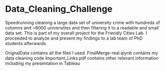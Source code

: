 # Data_Cleaning_Challenge
Speedrunning cleaning a large data set of university crime with hundreds of columns and ~6000 universities and then filtering it to a readable and small data set. 
This is part of my overall project for the Friendly Cities Lab. I proceeded to analyze and present my findings to a lab team of PhD students afterwards. 


OrignalData contains all the files I used. 
FinalMerge-real.ipynb contains my data cleaning code
Important_Links.pdf contains other relevant information including my presentation in Tableau
